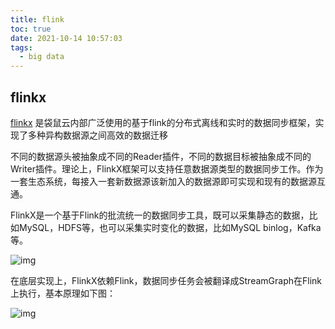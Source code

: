 ```yaml
---
title: flink
toc: true
date: 2021-10-14 10:57:03
tags:
  - big data
---
```


## flinkx

[flinkx](https://gitee.com/dtstack_dev_0/flinkx/blob/1.10_release/README.md) 是袋鼠云内部广泛使用的基于flink的分布式离线和实时的数据同步框架，实现了多种异构数据源之间高效的数据迁移

不同的数据源头被抽象成不同的Reader插件，不同的数据目标被抽象成不同的Writer插件。理论上，FlinkX框架可以支持任意数据源类型的数据同步工作。作为一套生态系统，每接入一套新数据源该新加入的数据源即可实现和现有的数据源互通。

FlinkX是一个基于Flink的批流统一的数据同步工具，既可以采集静态的数据，比如MySQL，HDFS等，也可以采集实时变化的数据，比如MySQL binlog，Kafka等。

![img](https://gitee.com/dtstack_dev_0/flinkx/raw/1.10_release/docs/images/template.png)

在底层实现上，FlinkX依赖Flink，数据同步任务会被翻译成StreamGraph在Flink上执行，基本原理如下图：

![img](https://gitee.com/dtstack_dev_0/flinkx/raw/1.10_release/docs/images/diagram.png)
